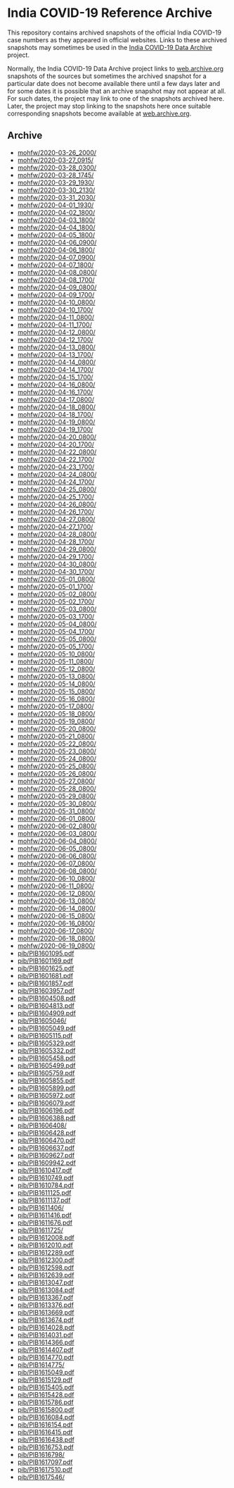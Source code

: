India COVID-19 Reference Archive
================================

This repository contains archived snapshots of the official India
COVID-19 case numbers as they appeared in official websites. Links to
these archived snapshots may sometimes be used in the [India COVID-19
Data Archive][indiacovid19] project.

Normally, the India COVID-19 Data Archive project links to
[web.archive.org][webarchive] snapshots of the sources but sometimes the
archived snapshot for a particular date does not become available there
until a few days later and for some dates it is possible that an archive
snapshot may not appear at all. For such dates, the project may link to
one of the snapshots archived here. Later, the project may stop linking
to the snapshots here once suitable corresponding snapshots become
available at [web.archive.org][webarchive].

[indiacovid19]: https://indiacovid19.github.io
[webarchive]: https://web.archive.org/


Archive
-------

<!-- Content below automatically generated by `make readme` -->

- [mohfw/2020-03-26_2000/](https://indiacovid19.github.io/webarchive/mohfw/2020-03-26_2000/)
- [mohfw/2020-03-27_0915/](https://indiacovid19.github.io/webarchive/mohfw/2020-03-27_0915/)
- [mohfw/2020-03-28_0300/](https://indiacovid19.github.io/webarchive/mohfw/2020-03-28_0300/)
- [mohfw/2020-03-28_1745/](https://indiacovid19.github.io/webarchive/mohfw/2020-03-28_1745/)
- [mohfw/2020-03-29_1930/](https://indiacovid19.github.io/webarchive/mohfw/2020-03-29_1930/)
- [mohfw/2020-03-30_2130/](https://indiacovid19.github.io/webarchive/mohfw/2020-03-30_2130/)
- [mohfw/2020-03-31_2030/](https://indiacovid19.github.io/webarchive/mohfw/2020-03-31_2030/)
- [mohfw/2020-04-01_1930/](https://indiacovid19.github.io/webarchive/mohfw/2020-04-01_1930/)
- [mohfw/2020-04-02_1800/](https://indiacovid19.github.io/webarchive/mohfw/2020-04-02_1800/)
- [mohfw/2020-04-03_1800/](https://indiacovid19.github.io/webarchive/mohfw/2020-04-03_1800/)
- [mohfw/2020-04-04_1800/](https://indiacovid19.github.io/webarchive/mohfw/2020-04-04_1800/)
- [mohfw/2020-04-05_1800/](https://indiacovid19.github.io/webarchive/mohfw/2020-04-05_1800/)
- [mohfw/2020-04-06_0900/](https://indiacovid19.github.io/webarchive/mohfw/2020-04-06_0900/)
- [mohfw/2020-04-06_1800/](https://indiacovid19.github.io/webarchive/mohfw/2020-04-06_1800/)
- [mohfw/2020-04-07_0900/](https://indiacovid19.github.io/webarchive/mohfw/2020-04-07_0900/)
- [mohfw/2020-04-07_1800/](https://indiacovid19.github.io/webarchive/mohfw/2020-04-07_1800/)
- [mohfw/2020-04-08_0800/](https://indiacovid19.github.io/webarchive/mohfw/2020-04-08_0800/)
- [mohfw/2020-04-08_1700/](https://indiacovid19.github.io/webarchive/mohfw/2020-04-08_1700/)
- [mohfw/2020-04-09_0800/](https://indiacovid19.github.io/webarchive/mohfw/2020-04-09_0800/)
- [mohfw/2020-04-09_1700/](https://indiacovid19.github.io/webarchive/mohfw/2020-04-09_1700/)
- [mohfw/2020-04-10_0800/](https://indiacovid19.github.io/webarchive/mohfw/2020-04-10_0800/)
- [mohfw/2020-04-10_1700/](https://indiacovid19.github.io/webarchive/mohfw/2020-04-10_1700/)
- [mohfw/2020-04-11_0800/](https://indiacovid19.github.io/webarchive/mohfw/2020-04-11_0800/)
- [mohfw/2020-04-11_1700/](https://indiacovid19.github.io/webarchive/mohfw/2020-04-11_1700/)
- [mohfw/2020-04-12_0800/](https://indiacovid19.github.io/webarchive/mohfw/2020-04-12_0800/)
- [mohfw/2020-04-12_1700/](https://indiacovid19.github.io/webarchive/mohfw/2020-04-12_1700/)
- [mohfw/2020-04-13_0800/](https://indiacovid19.github.io/webarchive/mohfw/2020-04-13_0800/)
- [mohfw/2020-04-13_1700/](https://indiacovid19.github.io/webarchive/mohfw/2020-04-13_1700/)
- [mohfw/2020-04-14_0800/](https://indiacovid19.github.io/webarchive/mohfw/2020-04-14_0800/)
- [mohfw/2020-04-14_1700/](https://indiacovid19.github.io/webarchive/mohfw/2020-04-14_1700/)
- [mohfw/2020-04-15_1700/](https://indiacovid19.github.io/webarchive/mohfw/2020-04-15_1700/)
- [mohfw/2020-04-16_0800/](https://indiacovid19.github.io/webarchive/mohfw/2020-04-16_0800/)
- [mohfw/2020-04-16_1700/](https://indiacovid19.github.io/webarchive/mohfw/2020-04-16_1700/)
- [mohfw/2020-04-17_0800/](https://indiacovid19.github.io/webarchive/mohfw/2020-04-17_0800/)
- [mohfw/2020-04-18_0800/](https://indiacovid19.github.io/webarchive/mohfw/2020-04-18_0800/)
- [mohfw/2020-04-18_1700/](https://indiacovid19.github.io/webarchive/mohfw/2020-04-18_1700/)
- [mohfw/2020-04-19_0800/](https://indiacovid19.github.io/webarchive/mohfw/2020-04-19_0800/)
- [mohfw/2020-04-19_1700/](https://indiacovid19.github.io/webarchive/mohfw/2020-04-19_1700/)
- [mohfw/2020-04-20_0800/](https://indiacovid19.github.io/webarchive/mohfw/2020-04-20_0800/)
- [mohfw/2020-04-20_1700/](https://indiacovid19.github.io/webarchive/mohfw/2020-04-20_1700/)
- [mohfw/2020-04-22_0800/](https://indiacovid19.github.io/webarchive/mohfw/2020-04-22_0800/)
- [mohfw/2020-04-22_1700/](https://indiacovid19.github.io/webarchive/mohfw/2020-04-22_1700/)
- [mohfw/2020-04-23_1700/](https://indiacovid19.github.io/webarchive/mohfw/2020-04-23_1700/)
- [mohfw/2020-04-24_0800/](https://indiacovid19.github.io/webarchive/mohfw/2020-04-24_0800/)
- [mohfw/2020-04-24_1700/](https://indiacovid19.github.io/webarchive/mohfw/2020-04-24_1700/)
- [mohfw/2020-04-25_0800/](https://indiacovid19.github.io/webarchive/mohfw/2020-04-25_0800/)
- [mohfw/2020-04-25_1700/](https://indiacovid19.github.io/webarchive/mohfw/2020-04-25_1700/)
- [mohfw/2020-04-26_0800/](https://indiacovid19.github.io/webarchive/mohfw/2020-04-26_0800/)
- [mohfw/2020-04-26_1700/](https://indiacovid19.github.io/webarchive/mohfw/2020-04-26_1700/)
- [mohfw/2020-04-27_0800/](https://indiacovid19.github.io/webarchive/mohfw/2020-04-27_0800/)
- [mohfw/2020-04-27_1700/](https://indiacovid19.github.io/webarchive/mohfw/2020-04-27_1700/)
- [mohfw/2020-04-28_0800/](https://indiacovid19.github.io/webarchive/mohfw/2020-04-28_0800/)
- [mohfw/2020-04-28_1700/](https://indiacovid19.github.io/webarchive/mohfw/2020-04-28_1700/)
- [mohfw/2020-04-29_0800/](https://indiacovid19.github.io/webarchive/mohfw/2020-04-29_0800/)
- [mohfw/2020-04-29_1700/](https://indiacovid19.github.io/webarchive/mohfw/2020-04-29_1700/)
- [mohfw/2020-04-30_0800/](https://indiacovid19.github.io/webarchive/mohfw/2020-04-30_0800/)
- [mohfw/2020-04-30_1700/](https://indiacovid19.github.io/webarchive/mohfw/2020-04-30_1700/)
- [mohfw/2020-05-01_0800/](https://indiacovid19.github.io/webarchive/mohfw/2020-05-01_0800/)
- [mohfw/2020-05-01_1700/](https://indiacovid19.github.io/webarchive/mohfw/2020-05-01_1700/)
- [mohfw/2020-05-02_0800/](https://indiacovid19.github.io/webarchive/mohfw/2020-05-02_0800/)
- [mohfw/2020-05-02_1700/](https://indiacovid19.github.io/webarchive/mohfw/2020-05-02_1700/)
- [mohfw/2020-05-03_0800/](https://indiacovid19.github.io/webarchive/mohfw/2020-05-03_0800/)
- [mohfw/2020-05-03_1700/](https://indiacovid19.github.io/webarchive/mohfw/2020-05-03_1700/)
- [mohfw/2020-05-04_0800/](https://indiacovid19.github.io/webarchive/mohfw/2020-05-04_0800/)
- [mohfw/2020-05-04_1700/](https://indiacovid19.github.io/webarchive/mohfw/2020-05-04_1700/)
- [mohfw/2020-05-05_0800/](https://indiacovid19.github.io/webarchive/mohfw/2020-05-05_0800/)
- [mohfw/2020-05-05_1700/](https://indiacovid19.github.io/webarchive/mohfw/2020-05-05_1700/)
- [mohfw/2020-05-10_0800/](https://indiacovid19.github.io/webarchive/mohfw/2020-05-10_0800/)
- [mohfw/2020-05-11_0800/](https://indiacovid19.github.io/webarchive/mohfw/2020-05-11_0800/)
- [mohfw/2020-05-12_0800/](https://indiacovid19.github.io/webarchive/mohfw/2020-05-12_0800/)
- [mohfw/2020-05-13_0800/](https://indiacovid19.github.io/webarchive/mohfw/2020-05-13_0800/)
- [mohfw/2020-05-14_0800/](https://indiacovid19.github.io/webarchive/mohfw/2020-05-14_0800/)
- [mohfw/2020-05-15_0800/](https://indiacovid19.github.io/webarchive/mohfw/2020-05-15_0800/)
- [mohfw/2020-05-16_0800/](https://indiacovid19.github.io/webarchive/mohfw/2020-05-16_0800/)
- [mohfw/2020-05-17_0800/](https://indiacovid19.github.io/webarchive/mohfw/2020-05-17_0800/)
- [mohfw/2020-05-18_0800/](https://indiacovid19.github.io/webarchive/mohfw/2020-05-18_0800/)
- [mohfw/2020-05-19_0800/](https://indiacovid19.github.io/webarchive/mohfw/2020-05-19_0800/)
- [mohfw/2020-05-20_0800/](https://indiacovid19.github.io/webarchive/mohfw/2020-05-20_0800/)
- [mohfw/2020-05-21_0800/](https://indiacovid19.github.io/webarchive/mohfw/2020-05-21_0800/)
- [mohfw/2020-05-22_0800/](https://indiacovid19.github.io/webarchive/mohfw/2020-05-22_0800/)
- [mohfw/2020-05-23_0800/](https://indiacovid19.github.io/webarchive/mohfw/2020-05-23_0800/)
- [mohfw/2020-05-24_0800/](https://indiacovid19.github.io/webarchive/mohfw/2020-05-24_0800/)
- [mohfw/2020-05-25_0800/](https://indiacovid19.github.io/webarchive/mohfw/2020-05-25_0800/)
- [mohfw/2020-05-26_0800/](https://indiacovid19.github.io/webarchive/mohfw/2020-05-26_0800/)
- [mohfw/2020-05-27_0800/](https://indiacovid19.github.io/webarchive/mohfw/2020-05-27_0800/)
- [mohfw/2020-05-28_0800/](https://indiacovid19.github.io/webarchive/mohfw/2020-05-28_0800/)
- [mohfw/2020-05-29_0800/](https://indiacovid19.github.io/webarchive/mohfw/2020-05-29_0800/)
- [mohfw/2020-05-30_0800/](https://indiacovid19.github.io/webarchive/mohfw/2020-05-30_0800/)
- [mohfw/2020-05-31_0800/](https://indiacovid19.github.io/webarchive/mohfw/2020-05-31_0800/)
- [mohfw/2020-06-01_0800/](https://indiacovid19.github.io/webarchive/mohfw/2020-06-01_0800/)
- [mohfw/2020-06-02_0800/](https://indiacovid19.github.io/webarchive/mohfw/2020-06-02_0800/)
- [mohfw/2020-06-03_0800/](https://indiacovid19.github.io/webarchive/mohfw/2020-06-03_0800/)
- [mohfw/2020-06-04_0800/](https://indiacovid19.github.io/webarchive/mohfw/2020-06-04_0800/)
- [mohfw/2020-06-05_0800/](https://indiacovid19.github.io/webarchive/mohfw/2020-06-05_0800/)
- [mohfw/2020-06-06_0800/](https://indiacovid19.github.io/webarchive/mohfw/2020-06-06_0800/)
- [mohfw/2020-06-07_0800/](https://indiacovid19.github.io/webarchive/mohfw/2020-06-07_0800/)
- [mohfw/2020-06-08_0800/](https://indiacovid19.github.io/webarchive/mohfw/2020-06-08_0800/)
- [mohfw/2020-06-10_0800/](https://indiacovid19.github.io/webarchive/mohfw/2020-06-10_0800/)
- [mohfw/2020-06-11_0800/](https://indiacovid19.github.io/webarchive/mohfw/2020-06-11_0800/)
- [mohfw/2020-06-12_0800/](https://indiacovid19.github.io/webarchive/mohfw/2020-06-12_0800/)
- [mohfw/2020-06-13_0800/](https://indiacovid19.github.io/webarchive/mohfw/2020-06-13_0800/)
- [mohfw/2020-06-14_0800/](https://indiacovid19.github.io/webarchive/mohfw/2020-06-14_0800/)
- [mohfw/2020-06-15_0800/](https://indiacovid19.github.io/webarchive/mohfw/2020-06-15_0800/)
- [mohfw/2020-06-16_0800/](https://indiacovid19.github.io/webarchive/mohfw/2020-06-16_0800/)
- [mohfw/2020-06-17_0800/](https://indiacovid19.github.io/webarchive/mohfw/2020-06-17_0800/)
- [mohfw/2020-06-18_0800/](https://indiacovid19.github.io/webarchive/mohfw/2020-06-18_0800/)
- [mohfw/2020-06-19_0800/](https://indiacovid19.github.io/webarchive/mohfw/2020-06-19_0800/)
- [pib/PIB1601095.pdf](https://indiacovid19.github.io/webarchive/pib/PIB1601095.pdf)
- [pib/PIB1601169.pdf](https://indiacovid19.github.io/webarchive/pib/PIB1601169.pdf)
- [pib/PIB1601625.pdf](https://indiacovid19.github.io/webarchive/pib/PIB1601625.pdf)
- [pib/PIB1601681.pdf](https://indiacovid19.github.io/webarchive/pib/PIB1601681.pdf)
- [pib/PIB1601857.pdf](https://indiacovid19.github.io/webarchive/pib/PIB1601857.pdf)
- [pib/PIB1603957.pdf](https://indiacovid19.github.io/webarchive/pib/PIB1603957.pdf)
- [pib/PIB1604508.pdf](https://indiacovid19.github.io/webarchive/pib/PIB1604508.pdf)
- [pib/PIB1604813.pdf](https://indiacovid19.github.io/webarchive/pib/PIB1604813.pdf)
- [pib/PIB1604909.pdf](https://indiacovid19.github.io/webarchive/pib/PIB1604909.pdf)
- [pib/PIB1605046/](https://indiacovid19.github.io/webarchive/pib/PIB1605046/)
- [pib/PIB1605049.pdf](https://indiacovid19.github.io/webarchive/pib/PIB1605049.pdf)
- [pib/PIB1605115.pdf](https://indiacovid19.github.io/webarchive/pib/PIB1605115.pdf)
- [pib/PIB1605329.pdf](https://indiacovid19.github.io/webarchive/pib/PIB1605329.pdf)
- [pib/PIB1605332.pdf](https://indiacovid19.github.io/webarchive/pib/PIB1605332.pdf)
- [pib/PIB1605458.pdf](https://indiacovid19.github.io/webarchive/pib/PIB1605458.pdf)
- [pib/PIB1605499.pdf](https://indiacovid19.github.io/webarchive/pib/PIB1605499.pdf)
- [pib/PIB1605759.pdf](https://indiacovid19.github.io/webarchive/pib/PIB1605759.pdf)
- [pib/PIB1605855.pdf](https://indiacovid19.github.io/webarchive/pib/PIB1605855.pdf)
- [pib/PIB1605899.pdf](https://indiacovid19.github.io/webarchive/pib/PIB1605899.pdf)
- [pib/PIB1605972.pdf](https://indiacovid19.github.io/webarchive/pib/PIB1605972.pdf)
- [pib/PIB1606079.pdf](https://indiacovid19.github.io/webarchive/pib/PIB1606079.pdf)
- [pib/PIB1606196.pdf](https://indiacovid19.github.io/webarchive/pib/PIB1606196.pdf)
- [pib/PIB1606388.pdf](https://indiacovid19.github.io/webarchive/pib/PIB1606388.pdf)
- [pib/PIB1606408/](https://indiacovid19.github.io/webarchive/pib/PIB1606408/)
- [pib/PIB1606428.pdf](https://indiacovid19.github.io/webarchive/pib/PIB1606428.pdf)
- [pib/PIB1606470.pdf](https://indiacovid19.github.io/webarchive/pib/PIB1606470.pdf)
- [pib/PIB1606637.pdf](https://indiacovid19.github.io/webarchive/pib/PIB1606637.pdf)
- [pib/PIB1609627.pdf](https://indiacovid19.github.io/webarchive/pib/PIB1609627.pdf)
- [pib/PIB1609942.pdf](https://indiacovid19.github.io/webarchive/pib/PIB1609942.pdf)
- [pib/PIB1610417.pdf](https://indiacovid19.github.io/webarchive/pib/PIB1610417.pdf)
- [pib/PIB1610749.pdf](https://indiacovid19.github.io/webarchive/pib/PIB1610749.pdf)
- [pib/PIB1610784.pdf](https://indiacovid19.github.io/webarchive/pib/PIB1610784.pdf)
- [pib/PIB1611125.pdf](https://indiacovid19.github.io/webarchive/pib/PIB1611125.pdf)
- [pib/PIB1611137.pdf](https://indiacovid19.github.io/webarchive/pib/PIB1611137.pdf)
- [pib/PIB1611406/](https://indiacovid19.github.io/webarchive/pib/PIB1611406/)
- [pib/PIB1611416.pdf](https://indiacovid19.github.io/webarchive/pib/PIB1611416.pdf)
- [pib/PIB1611676.pdf](https://indiacovid19.github.io/webarchive/pib/PIB1611676.pdf)
- [pib/PIB1611725/](https://indiacovid19.github.io/webarchive/pib/PIB1611725/)
- [pib/PIB1612008.pdf](https://indiacovid19.github.io/webarchive/pib/PIB1612008.pdf)
- [pib/PIB1612010.pdf](https://indiacovid19.github.io/webarchive/pib/PIB1612010.pdf)
- [pib/PIB1612289.pdf](https://indiacovid19.github.io/webarchive/pib/PIB1612289.pdf)
- [pib/PIB1612300.pdf](https://indiacovid19.github.io/webarchive/pib/PIB1612300.pdf)
- [pib/PIB1612598.pdf](https://indiacovid19.github.io/webarchive/pib/PIB1612598.pdf)
- [pib/PIB1612639.pdf](https://indiacovid19.github.io/webarchive/pib/PIB1612639.pdf)
- [pib/PIB1613047.pdf](https://indiacovid19.github.io/webarchive/pib/PIB1613047.pdf)
- [pib/PIB1613084.pdf](https://indiacovid19.github.io/webarchive/pib/PIB1613084.pdf)
- [pib/PIB1613367.pdf](https://indiacovid19.github.io/webarchive/pib/PIB1613367.pdf)
- [pib/PIB1613376.pdf](https://indiacovid19.github.io/webarchive/pib/PIB1613376.pdf)
- [pib/PIB1613669.pdf](https://indiacovid19.github.io/webarchive/pib/PIB1613669.pdf)
- [pib/PIB1613674.pdf](https://indiacovid19.github.io/webarchive/pib/PIB1613674.pdf)
- [pib/PIB1614028.pdf](https://indiacovid19.github.io/webarchive/pib/PIB1614028.pdf)
- [pib/PIB1614031.pdf](https://indiacovid19.github.io/webarchive/pib/PIB1614031.pdf)
- [pib/PIB1614366.pdf](https://indiacovid19.github.io/webarchive/pib/PIB1614366.pdf)
- [pib/PIB1614407.pdf](https://indiacovid19.github.io/webarchive/pib/PIB1614407.pdf)
- [pib/PIB1614770.pdf](https://indiacovid19.github.io/webarchive/pib/PIB1614770.pdf)
- [pib/PIB1614775/](https://indiacovid19.github.io/webarchive/pib/PIB1614775/)
- [pib/PIB1615049.pdf](https://indiacovid19.github.io/webarchive/pib/PIB1615049.pdf)
- [pib/PIB1615129.pdf](https://indiacovid19.github.io/webarchive/pib/PIB1615129.pdf)
- [pib/PIB1615405.pdf](https://indiacovid19.github.io/webarchive/pib/PIB1615405.pdf)
- [pib/PIB1615428.pdf](https://indiacovid19.github.io/webarchive/pib/PIB1615428.pdf)
- [pib/PIB1615786.pdf](https://indiacovid19.github.io/webarchive/pib/PIB1615786.pdf)
- [pib/PIB1615800.pdf](https://indiacovid19.github.io/webarchive/pib/PIB1615800.pdf)
- [pib/PIB1616084.pdf](https://indiacovid19.github.io/webarchive/pib/PIB1616084.pdf)
- [pib/PIB1616154.pdf](https://indiacovid19.github.io/webarchive/pib/PIB1616154.pdf)
- [pib/PIB1616415.pdf](https://indiacovid19.github.io/webarchive/pib/PIB1616415.pdf)
- [pib/PIB1616438.pdf](https://indiacovid19.github.io/webarchive/pib/PIB1616438.pdf)
- [pib/PIB1616753.pdf](https://indiacovid19.github.io/webarchive/pib/PIB1616753.pdf)
- [pib/PIB1616798/](https://indiacovid19.github.io/webarchive/pib/PIB1616798/)
- [pib/PIB1617097.pdf](https://indiacovid19.github.io/webarchive/pib/PIB1617097.pdf)
- [pib/PIB1617510.pdf](https://indiacovid19.github.io/webarchive/pib/PIB1617510.pdf)
- [pib/PIB1617546/](https://indiacovid19.github.io/webarchive/pib/PIB1617546/)
